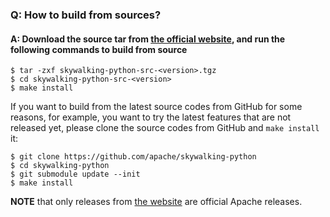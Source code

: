 ### Q: How to build from sources?

#### A: Download the source tar from [the official website](http://skywalking.apache.org/downloads/), and run the following commands to build from source

```shell
$ tar -zxf skywalking-python-src-<version>.tgz
$ cd skywalking-python-src-<version>
$ make install
```

If you want to build from the latest source codes from GitHub for some reasons, 
for example, you want to try the latest features that are not released yet, 
please clone the source codes from GitHub and `make install` it:

```shell
$ git clone https://github.com/apache/skywalking-python
$ cd skywalking-python
$ git submodule update --init
$ make install
``` 

**NOTE** that only releases from [the website](http://skywalking.apache.org/downloads/) are official Apache releases. 
